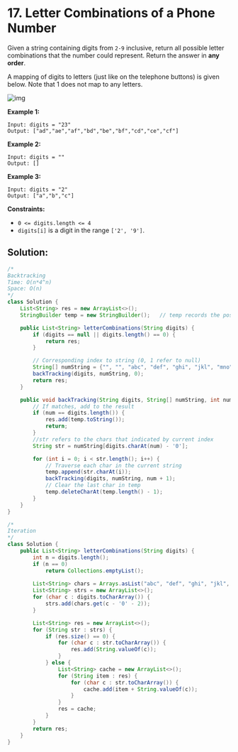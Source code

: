# 17. Letter Combinations of a Phone Number



Given a string containing digits from `2-9` inclusive, return all possible letter combinations that the number could represent. Return the answer in **any order**.

A mapping of digits to letters (just like on the telephone buttons) is given below. Note that 1 does not map to any letters.

![img](https://assets.leetcode.com/uploads/2022/03/15/1200px-telephone-keypad2svg.png)

 

**Example 1:**

```
Input: digits = "23"
Output: ["ad","ae","af","bd","be","bf","cd","ce","cf"]
```

**Example 2:**

```
Input: digits = ""
Output: []
```

**Example 3:**

```
Input: digits = "2"
Output: ["a","b","c"]
```

 

**Constraints:**

- `0 <= digits.length <= 4`
- `digits[i]` is a digit in the range `['2', '9']`.



## Solution:

```java
/*
Backtracking
Time: O(n*4^n)
Space: O(n)
*/
class Solution {
    List<String> res = new ArrayList<>();
    StringBuilder temp = new StringBuilder();   // temp records the possible string

    public List<String> letterCombinations(String digits) {
        if (digits == null || digits.length() == 0) {
            return res;
        }

        // Corresponding index to string (0, 1 refer to null)
        String[] numString = {"", "", "abc", "def", "ghi", "jkl", "mno", "pqrs", "tuv", "wxyz"};
        backTracking(digits, numString, 0);
        return res;
    }

    public void backTracking(String digits, String[] numString, int num) {
        // If matches, add to the result
        if (num == digits.length()) {
            res.add(temp.toString());
            return;
        }
        //str refers to the chars that indicated by current index
        String str = numString[digits.charAt(num) - '0'];

        for (int i = 0; i < str.length(); i++) {
            // Traverse each char in the current string
            temp.append(str.charAt(i));
            backTracking(digits, numString, num + 1);
            // Clear the last char in temp
            temp.deleteCharAt(temp.length() - 1);
        }
    }
}

/*
Iteration
*/
class Solution {
    public List<String> letterCombinations(String digits) {
        int n = digits.length();
        if (n == 0) 
            return Collections.emptyList();
        
        List<String> chars = Arrays.asList("abc", "def", "ghi", "jkl", "mno", "pqrs", "tuv", "wxyz");
        List<String> strs = new ArrayList<>();
        for (char c : digits.toCharArray()) {
            strs.add(chars.get(c - '0' - 2));
        }

        List<String> res = new ArrayList<>();
        for (String str : strs) {
            if (res.size() == 0) {
                for (char c : str.toCharArray()) {
                    res.add(String.valueOf(c));
                }
            } else {
                List<String> cache = new ArrayList<>();
                for (String item : res) {
                    for (char c : str.toCharArray()) {
                        cache.add(item + String.valueOf(c));
                    }
                }
                res = cache;
            }
        }
        return res;
    }
}
```

